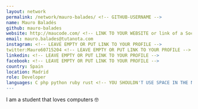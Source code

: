 ```yaml
---
layout: network
permalink: /network/mauro-balades/ <!-- GITHUB-USERNAME -->
name: Mauro Baladés
github: mauro-balades
website: http://maucode.com/ <!-- LINK TO YOUR WEBSITE or link of a Social network -->
email: mauro.balades@tutanota.com
instagram: <!-- LEAVE EMPTY OR PUT LINK TO YOUR PROFILE -->
twitter:Mauro60715204 <!-- LEAVE EMPTY OR PUT LINK TO YOUR PROFILE -->
linkedin: <!-- LEAVE EMPTY OR PUT LINK TO YOUR PROFILE -->
facebook: <!-- LEAVE EMPTY OR PUT LINK TO YOUR PROFILE -->
country: Spain
location: Madrid
role: Developer
languages: C php python ruby rust <!-- YOU SHOULDN'T USE SPACE IN THE NAME OF THE PROGRAMMING LANGUAGE -->
---
```


I am a student that loves computers 🤓

